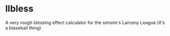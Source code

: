 # llbless
A very rough blessing effect calculator for the simsim's Larceny League (it's a blaseball thing)
